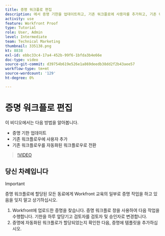 ```yaml
---
title: 증명 워크플로 편집
description: 에서 증명 기한을 업데이트하고, 기존 워크플로에 사용자를 추가하고, 기존 워크플로를 자동화된 워크플로로 전환하는 방법에 대해 알아봅니다 [!DNL  Workfront].
activity: use
feature: Workfront Proof
type: Tutorial
role: User, Admin
level: Intermediate
team: Technical Marketing
thumbnail: 335138.png
kt: 8838
exl-id: ebbc33c4-17a4-452b-99f6-1bfda3b4e66e
doc-type: video
source-git-commit: d39754b619e526e1a869deedb38dd2f2b43aee57
workflow-type: tm+mt
source-wordcount: '129'
ht-degree: 0%

---
```


# 증명 워크플로 편집

이 비디오에서는 다음 방법을 알아봅니다.

* 증명 기한 업데이트
* 기존 워크플로우에 사용자 추가
* 기존 워크플로우를 자동화된 워크플로우로 전환

>[!VIDEO](https://video.tv.adobe.com/v/335138/?quality=12)

## 당신 차례입니다

>[!IMPORTANT]
>
>증명 워크플로에 할당된 모든 동료에게 Workfront 교육의 일부로 증명 작업을 하고 있음을 잊지 말고 상기하십시오.

1. Workfront에 업로드한 증명을 찾습니다. 증명 워크플로 창을 사용하여 다음 작업을 수행합니다. 기한을 하루 앞당기고 검토자를 검토자 및 승인자로 변경합니다.
1. 증명에 자동화된 워크플로가 할당되었는지 확인한 다음, 증명에 템플릿을 추가하십시오.



<!--
## Learn more
* Add stages and users to an automated workflow on a proof
* Convert a basic workflow to an automated workflow on a proof
* Create or edit an automated workflow for an existing proof
* Edit proof stages and reviewers
-->
